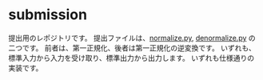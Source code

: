 # submission
提出用のレポジトリです。
提出ファイルは、[normalize.py](/normalize.py), [denormalize.py](/denormalize.py) の二つです。
前者は、第一正規化、後者は第一正規化の逆変換です。
いずれも、標準入力から入力を受け取り、標準出力から出力します。
いずれも仕様通りの実装です。
